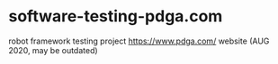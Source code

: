 # software-testing-pdga.com

robot framework testing project https://www.pdga.com/ website (AUG 2020, may be outdated)
